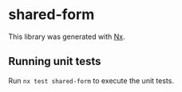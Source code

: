 # shared-form

This library was generated with [Nx](https://nx.dev).

## Running unit tests

Run `nx test shared-form` to execute the unit tests.

